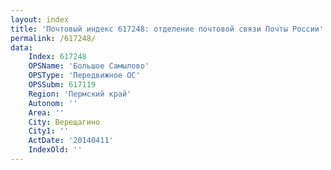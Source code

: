 ```yaml
---
layout: index
title: 'Почтовый индекс 617248: отделение почтовой связи Почты России'
permalink: /617248/
data:
    Index: 617248
    OPSName: 'Большое Самылово'
    OPSType: 'Передвижное ОС'
    OPSSubm: 617119
    Region: 'Пермский край'
    Autonom: ''
    Area: ''
    City: Верещагино
    City1: ''
    ActDate: '20140411'
    IndexOld: ''
---
```


